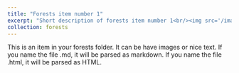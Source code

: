 ```yaml
---
title: "Forests item number 1"
excerpt: "Short description of forests item number 1<br/><img src='/images/500x300.png'>"
collection: forests
---
```


This is an item in your forests folder. It can be have images or nice text. If you name the file .md, it will be parsed as markdown. If you name the file .html, it will be parsed as HTML. 
